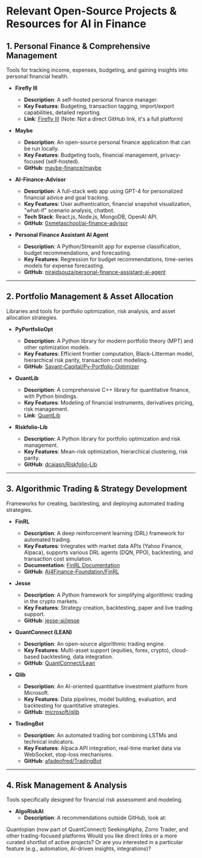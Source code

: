 # Relevant Open-Source Projects & Resources for AI in Finance


## 1. Personal Finance & Comprehensive Management

Tools for tracking income, expenses, budgeting, and gaining insights into personal financial health.

- **Firefly III**
  - **Description**: A self-hosted personal finance manager.
  - **Key Features**: Budgeting, transaction tagging, import/export capabilities, detailed reporting.
  - **Link**: [Firefly III](https://www.firefly-iii.org/) (Note: Not a direct GitHub link, it's a full platform)

- **Maybe**
  - **Description**: An open-source personal finance application that can be run locally.
  - **Key Features**: Budgeting tools, financial management, privacy-focused (self-hosted).
  - **GitHub**: [maybe-finance/maybe](https://github.com/maybe-finance/maybe)

- **AI-Finance-Advisor**
  - **Description**: A full-stack web app using GPT-4 for personalized financial advice and goal tracking.
  - **Key Features**: User authentication, financial snapshot visualization, "what-if" scenario analysis, chatbot.
  - **Tech Stack**: React.js, Node.js, MongoDB, OpenAI API.
  - **GitHub**: [0xmetaschool/ai-finance-advisor](https://github.com/0xmetaschool/ai-finance-advisor)

- **Personal Finance Assistant AI Agent**
  - **Description**: A Python/Streamlit app for expense classification, budget recommendations, and forecasting.
  - **Key Features**: Regression for budget recommendations, time-series models for expense forecasting.
  - **GitHub**: [nirajdsouza/personal-finance-assistant-ai-agent](https://github.com/nirajdsouza/personal-finance-assistant-ai-agent)

---

## 2. Portfolio Management & Asset Allocation

Libraries and tools for portfolio optimization, risk analysis, and asset allocation strategies.

- **PyPortfolioOpt**
  - **Description**: A Python library for modern portfolio theory (MPT) and other optimization models.
  - **Key Features**: Efficient frontier computation, Black-Litterman model, hierarchical risk parity, transaction cost modeling.
  - **GitHub**: [Savant-Capital/Py-Portfolio-Optimizer](https://github.com/Savant-Capital/Py-Portfolio-Optimizer)

- **QuantLib**
  - **Description**: A comprehensive C++ library for quantitative finance, with Python bindings.
  - **Key Features**: Modeling of financial instruments, derivatives pricing, risk management.
  - **Link**: [QuantLib](https://www.quantlib.org/)

- **Riskfolio-Lib**
  - **Description**: A Python library for portfolio optimization and risk management.
  - **Key Features**: Mean-risk optimization, hierarchical clustering, risk parity.
  - **GitHub**: [dcajasn/Riskfolio-Lib](https://github.com/dcajasn/Riskfolio-Lib)

---

## 3. Algorithmic Trading & Strategy Development

Frameworks for creating, backtesting, and deploying automated trading strategies.

- **FinRL**
  - **Description**: A deep reinforcement learning (DRL) framework for automated trading.
  - **Key Features**: Integrates with market data APIs (Yahoo Finance, Alpaca), supports various DRL agents (DQN, PPO), backtesting, and transaction cost simulation.
  - **Documentation**: [FinRL Documentation](https://finrl.readthedocs.io)
  - **GitHub**: [AI4Finance-Foundation/FinRL](https://github.com/AI4Finance-Foundation/FinRL)

- **Jesse**
  - **Description**: A Python framework for simplifying algorithmic trading in the crypto markets.
  - **Key Features**: Strategy creation, backtesting, paper and live trading support.
  - **GitHub**: [jesse-ai/jesse](https://github.com/jesse-ai/jesse)

- **QuantConnect (LEAN)**
  - **Description**: An open-source algorithmic trading engine.
  - **Key Features**: Multi-asset support (equities, forex, crypto), cloud-based backtesting, data integration.
  - **GitHub**: [QuantConnect/Lean](https://github.com/QuantConnect/Lean)

- **Qlib**
  - **Description**: An AI-oriented quantitative investment platform from Microsoft.
  - **Key Features**: Data pipelines, model building, evaluation, and backtesting for quantitative strategies.
  - **GitHub**: [microsoft/qlib](https://github.com/microsoft/qlib)

- **TradingBot**
  - **Description**: An automated trading bot combining LSTMs and technical indicators.
  - **Key Features**: Alpaca API integration, real-time market data via WebSocket, stop-loss mechanisms.
  - **GitHub**: [afadeofred/TradingBot](https://github.com/afadeofred/TradingBot)

---

## 4. Risk Management & Analysis

Tools specifically designed for financial risk assessment and modeling.

- **AlgoRiskAI**
  - **Description**: A recommendations outside GitHub, look at:

Quantopian (now part of QuantConnect)
SeekingAlpha, Zorro Trader, and other trading-focused platforms
Would you like direct links or a more curated shortlist of active projects? Or are you interested in a particular feature (e.g., automation, AI-driven insights, integrations)?